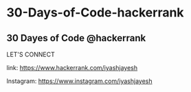 # 30-Days-of-Code-hackerrank
## 30 Dayes of Code @hackerrank   

LET'S CONNECT

link:  https://www.hackerrank.com/iyashjayesh

Instagram: https://www.instagram.com/iyashjayesh
